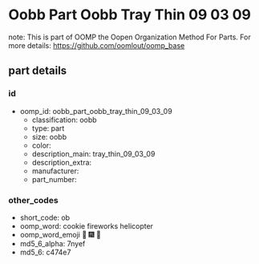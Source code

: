 # Oobb Part Oobb Tray Thin 09 03 09  

note: This is part of OOMP the Oopen Organization Method For Parts. For more details: https://github.com/oomlout/oomp_base

##  part details





### id
* oomp_id: oobb_part_oobb_tray_thin_09_03_09
  * classification: oobb
  * type: part
  * size: oobb
  * color: 
  * description_main: tray_thin_09_03_09
  * description_extra: 
  * manufacturer: 
  * part_number: 

### other_codes
* short_code: ob
* oomp_word: cookie fireworks helicopter
* oomp_word_emoji :cookie: :fireworks: :helicopter:
* md5_6_alpha: 7nyef
* md5_6: c474e7